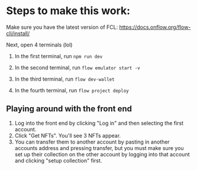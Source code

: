 # Steps to make this work:

Make sure you have the latest version of FCL: https://docs.onflow.org/flow-cli/install/

Next, open 4 terminals (lol)

1. In the first terminal, run `npm run dev`

2. In the second terminal, run `flow emulator start -v`

3. In the third terminal, run `flow dev-wallet`

4. In the fourth terminal, run `flow project deploy`

## Playing around with the front end

1. Log into the front end by clicking "Log in" and then selecting the first account. 
2. Click "Get NFTs". You'll see 3 NFTs appear. 
3. You can transfer them to another account by pasting in another accounts address and pressing transfer, but you must make sure you set up their collection on the other account by logging into that account and clicking "setup collection" first.